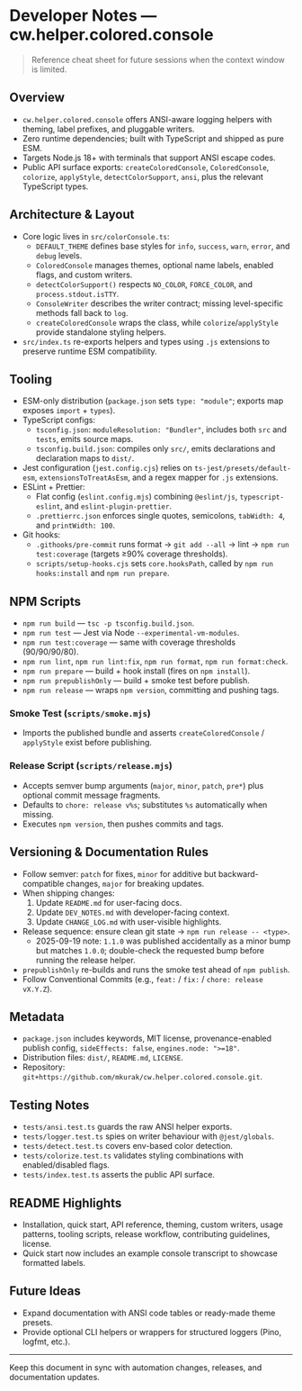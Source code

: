 # Developer Notes — cw.helper.colored.console

> Reference cheat sheet for future sessions when the context window is limited.

## Overview
- `cw.helper.colored.console` offers ANSI-aware logging helpers with theming, label prefixes, and pluggable writers.
- Zero runtime dependencies; built with TypeScript and shipped as pure ESM.
- Targets Node.js 18+ with terminals that support ANSI escape codes.
- Public API surface exports: `createColoredConsole`, `ColoredConsole`, `colorize`, `applyStyle`, `detectColorSupport`, `ansi`, plus the relevant TypeScript types.

## Architecture & Layout
- Core logic lives in `src/colorConsole.ts`:
  - `DEFAULT_THEME` defines base styles for `info`, `success`, `warn`, `error`, and `debug` levels.
  - `ColoredConsole` manages themes, optional name labels, enabled flags, and custom writers.
  - `detectColorSupport()` respects `NO_COLOR`, `FORCE_COLOR`, and `process.stdout.isTTY`.
  - `ConsoleWriter` describes the writer contract; missing level-specific methods fall back to `log`.
  - `createColoredConsole` wraps the class, while `colorize`/`applyStyle` provide standalone styling helpers.
- `src/index.ts` re-exports helpers and types using `.js` extensions to preserve runtime ESM compatibility.

## Tooling
- ESM-only distribution (`package.json` sets `type: "module"`; exports map exposes `import` + `types`).
- TypeScript configs:
  - `tsconfig.json`: `moduleResolution: "Bundler"`, includes both `src` and `tests`, emits source maps.
  - `tsconfig.build.json`: compiles only `src/`, emits declarations and declaration maps to `dist/`.
- Jest configuration (`jest.config.cjs`) relies on `ts-jest/presets/default-esm`, `extensionsToTreatAsEsm`, and a regex mapper for `.js` extensions.
- ESLint + Prettier:
  - Flat config (`eslint.config.mjs`) combining `@eslint/js`, `typescript-eslint`, and `eslint-plugin-prettier`.
  - `.prettierrc.json` enforces single quotes, semicolons, `tabWidth: 4`, and `printWidth: 100`.
- Git hooks:
  - `.githooks/pre-commit` runs format → `git add --all` → lint → `npm run test:coverage` (targets ≥90% coverage thresholds).
  - `scripts/setup-hooks.cjs` sets `core.hooksPath`, called by `npm run hooks:install` and `npm run prepare`.

## NPM Scripts
- `npm run build` — `tsc -p tsconfig.build.json`.
- `npm run test` — Jest via Node `--experimental-vm-modules`.
- `npm run test:coverage` — same with coverage thresholds (90/90/90/80).
- `npm run lint`, `npm run lint:fix`, `npm run format`, `npm run format:check`.
- `npm run prepare` — build + hook install (fires on `npm install`).
- `npm run prepublishOnly` — build + smoke test before publish.
- `npm run release` — wraps `npm version`, committing and pushing tags.

### Smoke Test (`scripts/smoke.mjs`)
- Imports the published bundle and asserts `createColoredConsole` / `applyStyle` exist before publishing.

### Release Script (`scripts/release.mjs`)
- Accepts semver bump arguments (`major`, `minor`, `patch`, `pre*`) plus optional commit message fragments.
- Defaults to `chore: release v%s`; substitutes `%s` automatically when missing.
- Executes `npm version`, then pushes commits and tags.

## Versioning & Documentation Rules
- Follow semver: `patch` for fixes, `minor` for additive but backward-compatible changes, `major` for breaking updates.
- When shipping changes:
  1. Update `README.md` for user-facing docs.
  2. Update `DEV_NOTES.md` with developer-facing context.
  3. Update `CHANGE_LOG.md` with user-visible highlights.
- Release sequence: ensure clean git state → `npm run release -- <type>`.
  - 2025-09-19 note: `1.1.0` was published accidentally as a minor bump but matches `1.0.0`; double-check the requested bump before running the release helper.
- `prepublishOnly` re-builds and runs the smoke test ahead of `npm publish`.
- Follow Conventional Commits (e.g., `feat:` / `fix:` / `chore: release vX.Y.Z`).

## Metadata
- `package.json` includes keywords, MIT license, provenance-enabled publish config, `sideEffects: false`, `engines.node: ">=18"`.
- Distribution files: `dist/`, `README.md`, `LICENSE`.
- Repository: `git+https://github.com/mkurak/cw.helper.colored.console.git`.

## Testing Notes
- `tests/ansi.test.ts` guards the raw ANSI helper exports.
- `tests/logger.test.ts` spies on writer behaviour with `@jest/globals`.
- `tests/detect.test.ts` covers env-based color detection.
- `tests/colorize.test.ts` validates styling combinations with enabled/disabled flags.
- `tests/index.test.ts` asserts the public API surface.

## README Highlights
- Installation, quick start, API reference, theming, custom writers, usage patterns, tooling scripts, release workflow, contributing guidelines, license.
- Quick start now includes an example console transcript to showcase formatted labels.

## Future Ideas
- Expand documentation with ANSI code tables or ready-made theme presets.
- Provide optional CLI helpers or wrappers for structured loggers (Pino, logfmt, etc.).

---
Keep this document in sync with automation changes, releases, and documentation updates.
